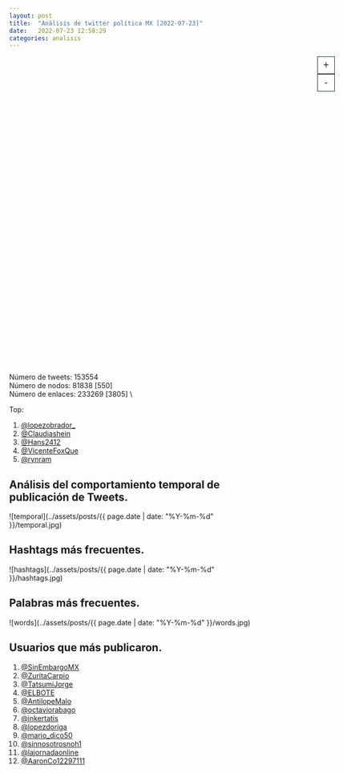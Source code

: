 ```yaml
---
layout: post
title:  "Análisis de twitter política MX [2022-07-23]"
date:   2022-07-23 12:58:29
categories: analisis
---
```


  <script src="https://d3js.org/d3-dsv.v1.min.js"></script>
  <script src="https://d3js.org/d3-fetch.v1.min.js"></script>
  <link rel="stylesheet" href="https://unpkg.com/simplebar@latest/dist/simplebar.css" />
  <script src="https://unpkg.com/simplebar@latest/dist/simplebar.min.js"></script>
  <script src="https://virtual-alchemist.com/wp-content/uploads/2020/01/sigma.min_.js"></script>
  <script src="https://virtual-alchemist.com/wp-content/uploads/2020/01/sigma.parsers.gexf_.min_.js"></script>
  <script src="https://virtual-alchemist.com/wp-content/uploads/2020/01/sigma.renderers.parallelEdges.min_.js"></script>
  

  <section class="node-container">
    <div id="graph-container" class="nodes" style="width:100%;">
      <div id="selected-nodes"></div>
      <div class="node-controls">
      <datalist id="nodes-datalist"></datalist>
        <button type="button" id="zoom-in-button" class="zoom-button zoom-in">+</button>
        <button type="button" id="zoom-out-button" class="zoom-button zoom-out">-</button>
      </div>
    </div>
  </section>
<br>

Número de tweets: 153554 \
Número de nodos: 81838 [550] \
Número de enlaces: 233269 [3805] \

Top:
1.  [@lopezobrador_](https://twitter.com/lopezobrador_)
1.  [@Claudiashein](https://twitter.com/Claudiashein)
1.  [@Hans2412](https://twitter.com/Hans2412)
1.  [@VicenteFoxQue](https://twitter.com/VicenteFoxQue)
1.  [@rynram](https://twitter.com/rynram)

## Análisis del comportamiento temporal de publicación de Tweets.

![temporal](../assets/posts/{{ page.date | date: "%Y-%m-%d" }}/temporal.jpg)

## Hashtags más frecuentes.

![hashtags](../assets/posts/{{ page.date | date: "%Y-%m-%d" }}/hashtags.jpg)

## Palabras más frecuentes.

![words](../assets/posts/{{ page.date | date: "%Y-%m-%d" }}/words.jpg)

## Usuarios que más publicaron.

1.  [@SinEmbargoMX](https://twitter.com/SinEmbargoMX)
1.  [@ZuritaCarpio](https://twitter.com/ZuritaCarpio)
1.  [@TatsumiJorge](https://twitter.com/TatsumiJorge)
1.  [@ELBOTE](https://twitter.com/ELBOTE)
1.  [@AntilopeMalo](https://twitter.com/AntilopeMalo)
1.  [@octaviorabago](https://twitter.com/octaviorabago)
1.  [@inkertatis](https://twitter.com/inkertatis)
1.  [@lopezdoriga](https://twitter.com/lopezdoriga)
1.  [@mario_dico50](https://twitter.com/mario_dico50)
1.  [@sinnosotrosnoh1](https://twitter.com/sinnosotrosnoh1)
1.  [@lajornadaonline](https://twitter.com/lajornadaonline)
1.  [@AaronCo12297111](https://twitter.com/AaronCo12297111)




<style> 
.node-container {
  display: flex;
  flex-direction: column-reverse;
  padding: 0 20px;
  height: 600px;
  width: 600px
}

@media only screen and (min-width: 800px) {
  .node-container {
    flex-direction: row;
    padding: 0 50px;
  }
}

.node-container #context-container {
  flex: 1;
  color: #dffcff;
  background-color: #222a2a;
  max-width: 100%;
  border-radius: 20px;
}

.node-container #context-container h4 {
  margin-top: 0;
}

.node-container #context-container .simplebar-scrollbar:before {
  background-color: #fff;
}

.node-container #context-container #context-wrapper {
  max-height: 85vh;
  padding: 20px;
}

.node-container .simplebar-vertical {
  margin: 10px 5px;
}

.node-container .nodes {
  flex: 2;
}

.node-container #graph-container .node-controls {
  display: flex;
  flex-direction: column;
  float: right;
}

.node-container #graph-container input {
  color: #222a2a;
  border: none;
  height: 34px;
  position: relative;
  padding: 0 10px;
  display: block;
  background-color: rgba(255, 255, 255, 0.8);
}

.node-container #selected-nodes {
  position: absolute;
  z-index: 10;
  padding-top: 40px;
}
@media only screen and (min-width: 600px) {
  .node-container #selected-nodes {
    padding-top: 0px;
  }
}

.node-container #selected-nodes .selected-node {
  background-color: #222a2a;
  padding: 3px 10px;
  border-radius: 20px;
  margin: 5px;
  color: #fff;
}

.node-container .zoom-button {
  position: relative;
  cursor: pointer;
  z-index: 10;
  color: #222a2a;
  background-color: rgba(255, 255, 255, 0.8);
  font-size: 20px;
  border-style: solid;
  border-width: 1px;
  border-color: #222a2a;
  align-self: flex-end;
  width: 35px;
  height: 35px;
}

.node-container .zoom-button:hover {
  color: #2e3838;
  background-color: #dffcff;
}

</style>

<script>
var selected = [];

  MiniBarOptions = {
    barType: "default",
    minBarSize: 100,
    alwaysShowBars: true,
  };

  sigma.classes.graph.addMethod('neighbors', function (nodeId) {
    var k,
      neighbors = {},
      index = this.allNeighborsIndex[nodeId] || {};

    for (k in index)
      neighbors[k] = this.nodesIndex[k];

    return neighbors;
  });

// Initialise sigma with settings
  var s = new sigma({
    renderers: [
      {
        type: 'canvas',
        container: document.getElementById('graph-container'),
        freeStyle: true
      }
    ],
    settings: {
      minNodeSize: .1,
      maxNodeSize: 2,
      minEdgeSize: 0.1,
      maxEdgeSize: 0.5,
      defaultEdgeType: "curve", // only works on canvas renderer
      minArrowSize: 3,
      //labelColor: "node",
      labelHoverBGColor: "default",
      defaultHoverLabelBGColor: "#171c1c",
      defaultLabelHoverColor: "#fff",
      font: "Poppins",
      drawLabels: true,
      mouseWheelEnabled: true,
      doubleClickEnabled: true,
      touchEnabled: true,
      labelThreshold: 3
    },
  });

// Load data to the graph
    sigma.parsers.gexf('../assets/posts/{{ page.date | date: "%Y-%m-%d" }}/filter_net.gexf', s,
      function (s) {
        s.refresh();

        var zoomInButton = document.getElementById('zoom-in-button');
        zoomInButton.addEventListener("click", zoomIn);
        var zoomOutButton = document.getElementById('zoom-out-button');
        zoomOutButton.addEventListener("click", zoomOut);
      });

    function zoomIn() {
      var c = s.camera;
      c.goTo({
        ratio: c.ratio / c.settings('zoomingRatio')
      });
    }

    function zoomOut() {
      var c = s.camera;
      c.goTo({
        ratio: c.ratio * c.settings('zoomingRatio')
      });
    }
</script>